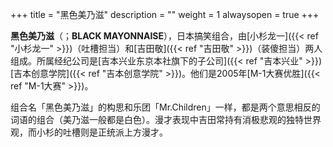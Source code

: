 +++
title = "黑色美乃滋"
description = ""
weight = 1
alwaysopen = true
+++

**黑色美乃滋**（；**BLACK
MAYONNAISE**），日本搞笑组合，由[小杉龙一]({{< ref "小杉龙一" >}})（吐槽担当）和[吉田敬]({{< ref "吉田敬" >}})（装傻担当）两人组成。所属经纪公司是[吉本兴业东京本社旗下的子公司]({{< ref "吉本兴业" >}})[吉本创意学院]({{< ref "吉本创意学院" >}})。他们是2005年[M-1大赛优胜]({{< ref "M-1大赛" >}})。

组合名「黑色美乃滋」的构思和乐团「Mr.Children」一样，都是两个意思相反的词语的组合（美乃滋一般都是白色）。漫才表现中吉田常持有消极悲观的独特世界观，而小杉的吐槽则是正统派上方漫才。

<!--more-->
